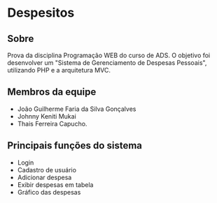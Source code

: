 # Despesitos

## Sobre
Prova da disciplina Programação WEB do curso de ADS. O objetivo foi desenvolver um "Sistema de Gerenciamento de Despesas Pessoais", utilizando PHP e a arquitetura MVC.

## Membros da equipe
- João Guilherme Faria da Silva Gonçalves
- Johnny Keniti Mukai
- Thais Ferreira Capucho.

## Principais funções do sistema
- Login
- Cadastro de usuário
- Adicionar despesa
- Exibir despesas em tabela
- Gráfico das despesas
